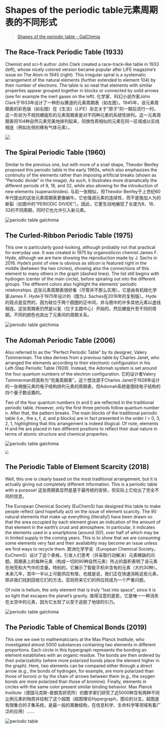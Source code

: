 # Shapes of the periodic table元素周期表的不同形式

> [Shapes of the periodic table - GalChimia](https://www.galchimia.com/shapes-of-the-periodic-table/)

## The Race-Track Periodic Table (1933)

Chemist and sci-fi author John Clark created a race-track-like table in 1933 (left), whose nicely colored version became popular after LIFE magazine’s issue on The Atom in 1945 (right). This irregular spiral is a systematic arrangement of the natural elements (further extended to element 104) by their number of electrons. The table is so neat that elements with similar properties appear grouped together in blocks or connected by solid arrows (see for example the inert gases on the left).
化学家、科幻小说作家John Clark于1933年设计了一种形似赛道的元素周期表（如左图）。1945年，该元素周期表的彩色版（如右图）在《生活》（*LIFE*）杂志关于“原子”的一期后流行一时。这一形状为不规则螺旋形的元素周期表是对不同种元素的系统性排列。这一元素周期表将104种自然元素完美地排列起来，同族性质相似的元素在同一区域或以实线相连（例如左侧的稀有气体元素）。

![](https://www.galchimia.com/wp-content/uploads/2021/06/Tabla-Periodica-2.jpg)

## The Spiral Periodic Table (1960)

Similar to the previous one, but with more of a snail shape, Theodor Benfey proposed this periodic table in the early 1960s, which also emphasizes the continuity of the elements rather than imposing artificial breaks (shown as “Periodic divide” in the image). As such, it illustrates more dramatically the different periods of 8, 18, and 32, while also allowing for the introduction of new elements (superactinides).
与前一张相似，但Theodor Benfey于上世纪60年代提出的这张元素周期表更像蜗牛。它也强调元素的连续性，而不是施加人为的断裂（如图中的“PERIODIC DIVIDE”）。因此，它更生动地展现了长度为8、18、32的不同周期，同时它也允许引入新元素。

![periodic table galchimia](https://www.galchimia.com/wp-content/uploads/2021/06/4-Spiral-PT-1024x872.jpg)

## The Curled-Ribbon Periodic Table (1975)

This one is particularly good-looking, although probably not that practical for everyday use. It was created in 1975 by organosilicon chemist James F. Hyde, although we are here showing the reproduction made by J. Sachs in 2016. Hyde’s point of view is obvious as silicon is featured right in the middle (between the two circles), showing also the connections of this element to many others in the graph (dashed lines). The list still begins with hydrogen (center of the main circle), before spiraling out into the different groups. The different colors also highlight the elements’ periodic relationships.
这张元素周期表很好看（尽管并不那么实用）。它是由有机硅化学家James F. Hyde于1975年设计的（图为J. Saches在2016年的复制版）。Hyde的观点是显然的，因为硅位于两个圆圈的正中间，并与图中的许多其他元素以虚线相连。这张周期表仍然是以氢（位于主圆中心）开始的，然后螺旋升至不同的周期。不同的颜色也突出了元素间的周期关系。

![periodic table galchimia](https://www.galchimia.com/wp-content/uploads/2021/06/5-Curled-ribbon-PT-1024x768.jpg)

## The Adomah Periodic Table (2006)

Also referred to as the “Perfect Periodic Table” by its designer, Valery Tsimmerman. The idea derives from a previous table by Charles Janet, who arranged the elements according to their electronic configuration in his Left-Step Periodic Table (1928). Instead, the Adomah system is set around the four quantum numbers of the electron configuration.
它的设计者Valery Tsimmerman将其称为“完美周期表”。这个想法源于Charles Janet于1928年设计的一张根据元素的电子结构排列元素的周期表，但Adomah系统是围绕电子结构的四个量子数设置的。

Two of the four quantum numbers (*n* and *l*) are reflected in the traditional periodic table. However, only the first three periods follow quantum number *n*. After that, the pattern breaks. The main blocks of the traditional periodic table (i.e., the s, f, d, and p blocks) are in fact presented in the order *l* = 0, 3, 2, 1, highlighting that this arrangement is indeed illogical. Of note, elements H and He are placed in two different positions to reflect their dual nature in terms of atomic structure and chemical properties.

![periodic table galchimia](https://www.galchimia.com/wp-content/uploads/2021/06/6-ADOMAH_PT-1024x321.jpg)

<img src="https://www.sciencealert.com/images/2019-03/682px-ADOMAH_periodic_table_-_electron_orbitals_polyatomic.svg.png" style="zoom:67%;" />

## The Periodic Table of Element Scarcity (2018)

Well, this one is clearly based on the most traditional arrangement, but it is actually giving out completely different information. This is a periodic table with a purpose!
这张周期表显然是基于最传统的安排，但实际上它给出了完全不同的信息。

The European Chemical Society (EuChemS) has designed this table to make people reflect (and hopefully act) on the issue of element scarcity. The 90 natural elements that make up everything (literally!) have been drawn so that the area occupied by each element gives an indication of the amount of that element in the earth’s crust and atmosphere. In particular, it indicates the elements used in a smartphone (around 30!), over half of which may be in limited supply in the coming years. This is to show that we are consuming some elements very fast and their availability may become an issue unless we find ways to recycle them.
欧洲化学学会（European Chemical Society，EuChemS）设计了这个表格，引发人们思考（并采取行动解决）元素稀缺的问题。周期表上的每种元素（构成一切的90种自然元素）所占的面积表明了该元素在地壳和大气中的含量。特别的，它展示了智能手机中含有的元素（大约30种）。未来几年，其中一半以上可能供应有限，也就是说，我们正在快速消耗这些元素，除非我们找到回收它们的方法，否则将来它们的供应将成为一个严重问题。

Of note is helium, the only element that is truly “lost into space”, since it is so light that escapes the planet’s gravity.
值得注意的是氦，它是唯一一种消失在太空中的元素，因为它太轻了以至于逃脱了地球的引力。

![periodic table galchimia](https://www.galchimia.com/wp-content/uploads/2021/06/Captura-de-pantalla-2019-09-16-a-las-18.07.32.png)

## The Periodic Table of Chemical Bonds (2019)

This one we owe to mathematicians at the Max Planck Institute, who investigated almost 5000 substances containing two elements in different proportions. Each circle in this hypergraph represents the bonding an element establishes with an organic residue. The bonds are then ordered by their polarizability (where more polarized bonds place the element higher in the graph). Here, two elements can be compared either through a direct arrow (e.g., the bonds of hydrogen, for example, are more polarized than those of boron) or by the chain of arrows between them (e.g., the oxygen bonds are more polarized than those of bromine). Finally, elements in circles with the same color present similar binding behavior.
Max Planck Institute（德国马克斯-普朗克研究所）的数学家们研究了近5000种含有两种不同比例元素的物质并绘制了这个超图（超图理论Hypergraph，图论的分支。超图是有限集合的子集系统，是最一般的离散结构，在信息科学、生命科学等领域有着广泛的应用）……

![periodic table](https://www.galchimia.com/wp-content/uploads/2021/06/8-Maths_PT-632x1024.jpg)